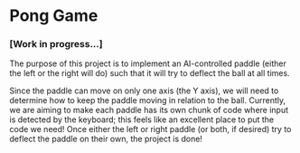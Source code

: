 # Pong Game 
### [Work in progress...]

The purpose of this project is to implement an AI-controlled paddle (either the left or the right will do) such 
that it will try to deflect the ball at all times. 

Since the paddle can move on only one axis (the Y axis), we will need 
to determine how to keep the paddle moving in relation to the ball. Currently, we are aiming to make each paddle has its own chunk of code where 
input is detected by the keyboard; this feels like an excellent place to put the code we need! Once either the left or 
right paddle (or both, if desired) try to deflect the paddle on their own, the project is done!
